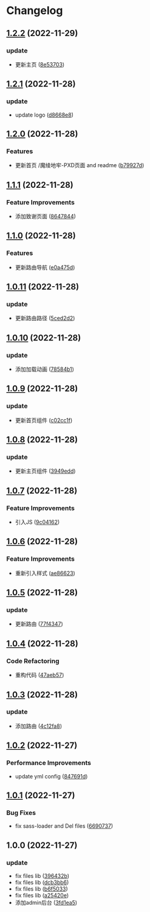 # Changelog

## [1.2.2](https://github.com/School-of-Website-Engineering/Rosy-DR-Code-Ling/compare/v1.2.1...v1.2.2) (2022-11-29)


### update

* 更新主页 ([8e53703](https://github.com/School-of-Website-Engineering/Rosy-DR-Code-Ling/commit/8e53703be4d67ae952d3dfe26c6923eb99be8a1b))

## [1.2.1](https://github.com/School-of-Website-Engineering/Rosy-DR-Code-Ling/compare/v1.2.0...v1.2.1) (2022-11-28)


### update

* update logo ([d8668e8](https://github.com/School-of-Website-Engineering/Rosy-DR-Code-Ling/commit/d8668e882ffc5f0ab7cf645de76e5a52b50bc426))

## [1.2.0](https://github.com/School-of-Website-Engineering/Rosy-DR-Code-Ling/compare/v1.1.1...v1.2.0) (2022-11-28)


### Features

* 更新首页 /魔绫地牢-PXD页面 and readme ([b79927d](https://github.com/School-of-Website-Engineering/Rosy-DR-Code-Ling/commit/b79927d5386f11b17cb1fb0947219bda4affcefa))

## [1.1.1](https://github.com/School-of-Website-Engineering/Rosy-DR-Code-Ling/compare/v1.1.0...v1.1.1) (2022-11-28)


### Feature Improvements

* 添加致谢页面 ([8647844](https://github.com/School-of-Website-Engineering/Rosy-DR-Code-Ling/commit/864784425e80441573647e226027eca52faf0fac))

## [1.1.0](https://github.com/School-of-Website-Engineering/Rosy-DR-Code-Ling/compare/v1.0.11...v1.1.0) (2022-11-28)


### Features

* 更新路由导航 ([e0a475d](https://github.com/School-of-Website-Engineering/Rosy-DR-Code-Ling/commit/e0a475d08e3424702943ba3622afd577a7c80c99))

## [1.0.11](https://github.com/School-of-Website-Engineering/Rosy-DR-Code-Ling/compare/v1.0.10...v1.0.11) (2022-11-28)


### update

* 更新路由路径 ([5ced2d2](https://github.com/School-of-Website-Engineering/Rosy-DR-Code-Ling/commit/5ced2d2c74ec3cb57c212ff506cae4218e71b6d6))

## [1.0.10](https://github.com/School-of-Website-Engineering/Rosy-DR-Code-Ling/compare/v1.0.9...v1.0.10) (2022-11-28)


### update

* 添加加载动画 ([78584b1](https://github.com/School-of-Website-Engineering/Rosy-DR-Code-Ling/commit/78584b1f65cb45071a6f390224e34b6c0f51ffb5))

## [1.0.9](https://github.com/School-of-Website-Engineering/Rosy-DR-Code-Ling/compare/v1.0.8...v1.0.9) (2022-11-28)


### update

* 更新首页组件 ([c02cc1f](https://github.com/School-of-Website-Engineering/Rosy-DR-Code-Ling/commit/c02cc1ff7066c9bb11d9ffddc954a0442a718f60))

## [1.0.8](https://github.com/School-of-Website-Engineering/Rosy-DR-Code-Ling/compare/v1.0.7...v1.0.8) (2022-11-28)


### update

* 更新主页组件 ([3949edd](https://github.com/School-of-Website-Engineering/Rosy-DR-Code-Ling/commit/3949eddb632c4f305dc4feddf6dc906657c70273))

## [1.0.7](https://github.com/School-of-Website-Engineering/Rosy-DR-Code-Ling/compare/v1.0.6...v1.0.7) (2022-11-28)


### Feature Improvements

* 引入JS ([9c04162](https://github.com/School-of-Website-Engineering/Rosy-DR-Code-Ling/commit/9c041627dfb851b765a507adf3f7c65c71ed6bed))

## [1.0.6](https://github.com/School-of-Website-Engineering/Rosy-DR-Code-Ling/compare/v1.0.5...v1.0.6) (2022-11-28)


### Feature Improvements

* 重新引入样式 ([ae86623](https://github.com/School-of-Website-Engineering/Rosy-DR-Code-Ling/commit/ae86623c7a7efd6a7818dd465c918551f289af03))

## [1.0.5](https://github.com/School-of-Website-Engineering/Rosy-DR-Code-Ling/compare/v1.0.4...v1.0.5) (2022-11-28)


### update

* 更新路由 ([77f4347](https://github.com/School-of-Website-Engineering/Rosy-DR-Code-Ling/commit/77f4347ee733b64a7eb34971ddc4558e6a1d678d))

## [1.0.4](https://github.com/School-of-Website-Engineering/Rosy-DR-Code-Ling/compare/v1.0.3...v1.0.4) (2022-11-28)


### Code Refactoring

* 重构代码 ([47aeb57](https://github.com/School-of-Website-Engineering/Rosy-DR-Code-Ling/commit/47aeb5799066c76ed87632bedd4ede0bf14b6540))

## [1.0.3](https://github.com/School-of-Website-Engineering/Rosy-DR-Code-Ling/compare/v1.0.2...v1.0.3) (2022-11-28)


### update

* 添加路由 ([4c12fa8](https://github.com/School-of-Website-Engineering/Rosy-DR-Code-Ling/commit/4c12fa860ea52d6a6d59cc07924c89e7fd3150ac))

## [1.0.2](https://github.com/School-of-Website-Engineering/Rosy-DR-Code-Ling/compare/v1.0.1...v1.0.2) (2022-11-27)


### Performance Improvements

* update yml config ([847691d](https://github.com/School-of-Website-Engineering/Rosy-DR-Code-Ling/commit/847691de6c976f8ce50e7e8800c4f3166f82ad09))

## [1.0.1](https://github.com/School-of-Website-Engineering/Rosy-DR-Code-Ling/compare/v1.0.0...v1.0.1) (2022-11-27)


### Bug Fixes

* fix sass-loader and Del files ([6690737](https://github.com/School-of-Website-Engineering/Rosy-DR-Code-Ling/commit/66907373605a2c47bab0e40f500a0d07346b7f54))

## 1.0.0 (2022-11-27)


### update

* fix files lib ([396432b](https://github.com/School-of-Website-Engineering/Rosy-DR-Code-Ling/commit/396432b2722c186a352acd490d116a2751b3e72a))
* fix files lib ([dcb3bb6](https://github.com/School-of-Website-Engineering/Rosy-DR-Code-Ling/commit/dcb3bb6db83fe07227b186b1da5eccd323978c57))
* fix files lib ([b6f5033](https://github.com/School-of-Website-Engineering/Rosy-DR-Code-Ling/commit/b6f5033342d095addb572c8a1f62c687a8c6e91a))
* fix files lib ([a25420e](https://github.com/School-of-Website-Engineering/Rosy-DR-Code-Ling/commit/a25420eb43295c54c6d7c7063df338e4cef64e3f))
* 添加admin后台 ([3fd1ea5](https://github.com/School-of-Website-Engineering/Rosy-DR-Code-Ling/commit/3fd1ea53badbb6433896caa6ff1289fbae11e7c5))
